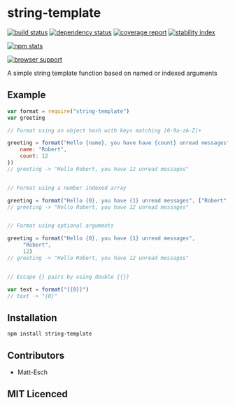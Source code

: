 # string-template

[![build status][1]][2] [![dependency status][3]][4] [![coverage report][9]][10] [![stability index][15]][16]

[![npm stats][13]][14]

[![browser support][5]][6]

  A simple string template function based on named or indexed arguments

## Example

```js
var format = require("string-template")
var greeting

// Format using an object hash with keys matching [0-9a-zA-Z]+

greeting = format("Hello {name}, you have have {count} unread messages", {
    name: "Robert",
    count: 12
})
// greeting -> "Hello Robert, you have 12 unread messages"


// Format using a number indexed array

greeting = format("Hello {0}, you have {1} unread messages", ["Robert", 12])
// greeting -> "Hello Robert, you have 12 unread messages"


// Format using optional arguments

greeting = format("Hello {0}, you have {1} unread messages",
     "Robert",
     12)
// greeting -> "Hello Robert, you have 12 unread messages"


// Escape {} pairs by using double {{}}

var text = format("{{0}}")
// text -> "{0}"

```

## Installation

`npm install string-template`

## Contributors

 - Matt-Esch

## MIT Licenced

  [1]: https://secure.travis-ci.org/Matt-Esch/string-template.png
  [2]: https://travis-ci.org/Matt-Esch/string-template
  [3]: https://david-dm.org/Matt-Esch/string-template.png
  [4]: https://david-dm.org/Matt-Esch/string-template
  [5]: https://ci.testling.com/Matt-Esch/string-template.png
  [6]: https://ci.testling.com/Matt-Esch/string-template
  [9]: https://coveralls.io/repos/Matt-Esch/string-template/badge.png
  [10]: https://coveralls.io/r/Matt-Esch/string-template
  [13]: https://nodei.co/npm/string-template.png?downloads=true&stars=true
  [14]: https://nodei.co/npm/string-template
  [15]: http://hughsk.github.io/stability-badges/dist/unstable.svg
  [16]: http://github.com/hughsk/stability-badges

  [7]: https://badge.fury.io/js/string-template.png
  [8]: https://badge.fury.io/js/string-template
  [11]: https://gemnasium.com/Matt-Esch/string-template.png
  [12]: https://gemnasium.com/Matt-Esch/string-template
